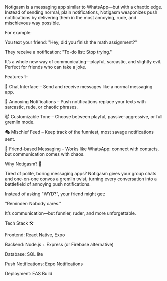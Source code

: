 Notigasm is a messaging app similar to WhatsApp—but with a chaotic edge.
Instead of sending normal, plain notifications, Notigasm weaponizes push notifications by delivering them in the most annoying, rude, and mischievous way possible.

For example:

You text your friend: "Hey, did you finish the math assignment?"

They receive a notification: "To-do list: Stop trying."

It’s a whole new way of communicating—playful, sarcastic, and slightly evil. Perfect for friends who can take a joke.

Features ✨

📱 Chat Interface – Send and receive messages like a normal messaging app.

🔔 Annoying Notifications – Push notifications replace your texts with sarcastic, rude, or chaotic phrases.

😈 Customizable Tone – Choose between playful, passive-aggressive, or full gremlin mode.

🎭 Mischief Feed – Keep track of the funniest, most savage notifications sent.

🤝 Friend-based Messaging – Works like WhatsApp: connect with contacts, but communication comes with chaos.

Why Notigasm? 🤔

Tired of polite, boring messaging apps?
Notigasm gives your group chats and one-on-one convos a gremlin twist, turning every conversation into a battlefield of annoying push notifications.

Instead of asking "WYD?", your friend might get:

"Reminder: Nobody cares."

It’s communication—but funnier, ruder, and more unforgettable.

Tech Stack 🛠️

Frontend: React Native, Expo

Backend: Node.js + Express (or Firebase alternative)

Database: SQL lite

Push Notifications: Expo Notifications 

Deployment: EAS Build
